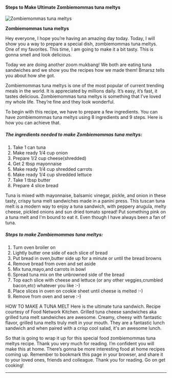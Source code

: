             

#### Steps to Make Ultimate Zombiemommas tuna meltys

![Zombiemommas tuna meltys](https://img-global.cpcdn.com/recipes/49705648/751x532cq70/zombiemommas-tuna-meltys-recipe-main-photo.jpg)

**Zombiemommas tuna meltys**

Hey everyone, I hope you’re having an amazing day today. Today, I will show you a way to prepare a special dish, zombiemommas tuna meltys. One of my favorites. This time, I am going to make it a bit tasty. This is gonna smell and look delicious.

Today we are doing another zoom mukbang! We both are eating tuna sandwiches and we show you the recipes how we made them! Bmarsz tells you about how she got.

Zombiemommas tuna meltys is one of the most popular of current trending meals in the world. It is appreciated by millions daily. It’s easy, it’s fast, it tastes delicious. Zombiemommas tuna meltys is something that I’ve loved my whole life. They’re fine and they look wonderful.

To begin with this recipe, we have to prepare a few ingredients. You can have zombiemommas tuna meltys using 8 ingredients and 9 steps. Here is how you can achieve that.

##### The ingredients needed to make Zombiemommas tuna meltys:

1.  Take 1 can tuna
2.  Make ready 1/4 cup onion
3.  Prepare 1/2 cup cheese(shredded)
4.  Get 2 tbsp mayonnaise
5.  Make ready 1/4 cup shredded carrots
6.  Make ready 1/4 cup shredded lettuce
7.  Take 1 tbsp butter
8.  Prepare 4 slice bread

Tuna is mixed with mayonnaise, balsamic vinegar, pickle, and onion in these tasty, crispy tuna melt sandwiches made in a panini press. This tuscan tuna melt is a modern way to enjoy a tuna sandwich, with peppery arugula, melty cheese, pickled onions and sun dried tomato spread! Put something pink on a tuna melt and I'm bound to eat it. Even though I have always been a fan of tuna.

##### Steps to make Zombiemommas tuna meltys:

1.  Turn oven broiler on
2.  Lightly butter one side of each slice of bread
3.  Put bread in oven,butter side up for a minute or until the bread browns
4.  Remove bread from oven and set aside
5.  Mix tuna,mayo,and carrots in bowl
6.  Spread tuna mix on the unbrowned side of the bread
7.  Top each slice with cheese and lettuce (or any other veggies,crumbled bacon,etc) whatever you like :-)
8.  Place slices in oven on cookie sheet until cheese is melted :-)
9.  Remove from oven and serve :-)

HOW TO MAKE A TUNA MELT Here is the ultimate tuna sandwich. Recipe courtesy of Food Network Kitchen. Grilled tuna cheese sandwiches aka grilled tuna melt sandwiches are awesome. Creamy, cheesy with fantastic flavor, grilled tuna melts truly melt in your mouth. They are a fantastic lunch sandwich and when paired with a crisp cool salad, it's an awesome lunch.

So that is going to wrap it up for this special food zombiemommas tuna meltys recipe. Thank you very much for reading. I’m confident you will make this at home. There’s gonna be more interesting food at home recipes coming up. Remember to bookmark this page in your browser, and share it to your loved ones, friends and colleague. Thank you for reading. Go on get cooking!

* * *